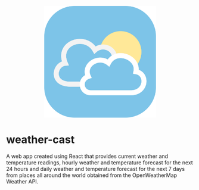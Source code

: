  <p align="center">
  <img src="https://github.com/97gerome/weather-cast/blob/main/src/images/weather-cast%20app%20icon.svg" height="300px">
 </p>

# weather-cast
A web app created using React that provides current weather and temperature readings, hourly weather and temperature forecast for the next 24 hours and daily weather and temperature forecast for the next 7 days from places all around the world obtained from the OpenWeatherMap Weather API.
